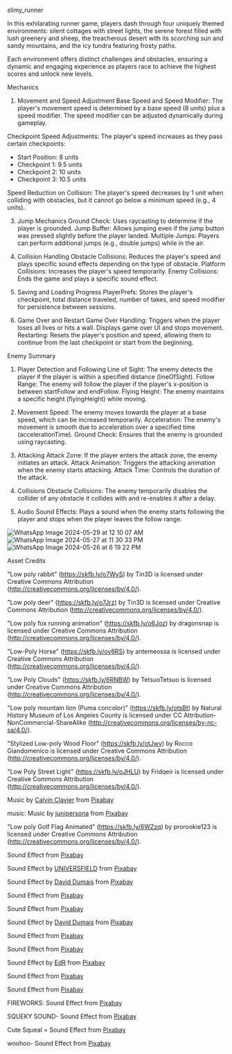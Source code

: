 slimy_runner

In this exhilarating runner game, players dash through four uniquely themed environments: silent cottages with street lights, the serene forest filled with lush greenery and sheep, the treacherous desert with its scorching sun and sandy mountains, and the icy tundra featuring frosty paths.

Each environment offers distinct challenges and obstacles, ensuring a dynamic and engaging experience as players race to achieve the highest scores and unlock new levels.

Mechanics
1. Movement and Speed Adjustment
Base Speed and Speed Modifier: The player's movement speed is determined by a base speed (8 units) plus a speed modifier. The speed modifier can be adjusted dynamically during gameplay.

Checkpoint Speed Adjustments: The player's speed increases as they pass certain checkpoints:
- Start Position: 8 units
- Checkpoint 1: 9.5 units
- Checkpoint 2: 10 units
- Checkpoint 3: 10.5 units
  
Speed Reduction on Collision: The player's speed decreases by 1 unit when colliding with obstacles, but it cannot go below a minimum speed (e.g., 4 units).

3. Jump Mechanics
Ground Check: Uses raycasting to determine if the player is grounded.
Jump Buffer: Allows jumping even if the jump button was pressed slightly before the player landed.
Multiple Jumps: Players can perform additional jumps (e.g., double jumps) while in the air.

4. Collision Handling
Obstacle Collisions: Reduces the player's speed and plays specific sound effects depending on the type of obstacle.
Platform Collisions: Increases the player's speed temporarily.
Enemy Collisions: Ends the game and plays a specific sound effect.

5. Saving and Loading Progress
PlayerPrefs: Stores the player's checkpoint, total distance traveled, number of takes, and speed modifier for persistence between sessions.

6. Game Over and Restart
Game Over Handling: Triggers when the player loses all lives or hits a wall. Displays game over UI and stops movement.
Restarting: Resets the player's position and speed, allowing them to continue from the last checkpoint or start from the beginning.

Enemy Summary
1. Player Detection and Following
Line of Sight: The enemy detects the player if the player is within a specified distance (lineOfSight).
Follow Range: The enemy will follow the player if the player's x-position is between startFollow and endFollow.
Flying Height: The enemy maintains a specific height (flyingHeight) while moving.

2. Movement
Speed: The enemy moves towards the player at a base speed, which can be increased temporarily.
Acceleration: The enemy's movement is smooth due to acceleration over a specified time (accelerationTime).
Ground Check: Ensures that the enemy is grounded using raycasting.

3. Attacking
Attack Zone: If the player enters the attack zone, the enemy initiates an attack.
Attack Animation: Triggers the attacking animation when the enemy starts attacking.
Attack Time: Controls the duration of the attack.

4. Collisions
Obstacle Collisions: The enemy temporarily disables the collider of any obstacle it collides with and re-enables it after a delay.

5. Audio
Sound Effects: Plays a sound when the enemy starts following the player and stops when the player leaves the follow range.

![WhatsApp Image 2024-05-29 at 12 10 07 AM](https://github.com/muthee-p/slimy_runner/assets/117924809/259c192c-3520-40f2-ab80-49118534f790)
![WhatsApp Image 2024-05-27 at 11 30 33 PM](https://github.com/muthee-p/slimy_runner/assets/117924809/6fe73a4a-6ac6-4ba5-8c1b-c48796200ea9)
![WhatsApp Image 2024-05-26 at 6 19 22 PM](https://github.com/muthee-p/slimy_runner/assets/117924809/290d2cee-1b08-4d98-8ccd-53b37f17d3fd)


Asset Credits

"Low poly rabbit" (https://skfb.ly/o7WyS) by Tin3D is licensed under Creative Commons Attribution (http://creativecommons.org/licenses/by/4.0/).

"Low poly deer" (https://skfb.ly/o7Jrz) by Tin3D is licensed under Creative Commons Attribution (http://creativecommons.org/licenses/by/4.0/).

"Low poly fox running animation" (https://skfb.ly/o6Joz) by dragonsnap is licensed under Creative Commons Attribution (http://creativecommons.org/licenses/by/4.0/).

"Low-Poly Horse" (https://skfb.ly/oy6RS) by antemeossa is licensed under Creative Commons Attribution (http://creativecommons.org/licenses/by/4.0/).

"Low Poly Clouds" (https://skfb.ly/6RNBW) by TetsuoTetsuo is licensed under Creative Commons Attribution (http://creativecommons.org/licenses/by/4.0/).

"Low poly mountain lion (Puma concolor)" (https://skfb.ly/otsBt) by Natural History Museum of Los Angeles County is licensed under CC Attribution-NonCommercial-ShareAlike (http://creativecommons.org/licenses/by-nc-sa/4.0/).

"Stylized Low-poly Wood Floor" (https://skfb.ly/otJwv) by Rocco Giandomenico is licensed under Creative Commons Attribution (http://creativecommons.org/licenses/by/4.0/).

"Low Poly Street Light" (https://skfb.ly/oJHLU) by Fridqeir is licensed under Creative Commons Attribution (http://creativecommons.org/licenses/by/4.0/).

Music by <a href="https://pixabay.com/users/calvinclavier-16027823/?utm_source=link-attribution&utm_medium=referral&utm_campaign=music&utm_content=201837">Calvin Clavier</a> from <a href="https://pixabay.com/music//?utm_source=link-attribution&utm_medium=referral&utm_campaign=music&utm_content=201837">Pixabay</a>

music: Music by <a href="https://pixabay.com/users/junipersona-35113928/?utm_source=link-attribution&utm_medium=referral&utm_campaign=music&utm_content=153030">junipersona</a> from <a href="https://pixabay.com/music//?utm_source=link-attribution&utm_medium=referral&utm_campaign=music&utm_content=153030">Pixabay</a>


"Low poly Golf Flag Animated" (https://skfb.ly/6WZzq) by prorookie123 is licensed under Creative Commons Attribution (http://creativecommons.org/licenses/by/4.0/).

Sound Effect from <a href="https://pixabay.com/sound-effects/?utm_source=link-attribution&utm_medium=referral&utm_campaign=music&utm_content=45622">Pixabay</a>

Sound Effect by <a href="https://pixabay.com/users/universfield-28281460/?utm_source=link-attribution&utm_medium=referral&utm_campaign=music&utm_content=122256">UNIVERSFIELD</a> from <a href="https://pixabay.com/sound-effects//?utm_source=link-attribution&utm_medium=referral&utm_campaign=music&utm_content=122256">Pixabay</a>

Sound Effect by <a href="https://pixabay.com/users/daviddumaisaudio-41768500/?utm_source=link-attribution&utm_medium=referral&utm_campaign=music&utm_content=195717">David Dumais</a> from <a href="https://pixabay.com//?utm_source=link-attribution&utm_medium=referral&utm_campaign=music&utm_content=195717">Pixabay</a>

Sound Effect from <a href="https://pixabay.com/sound-effects/?utm_source=link-attribution&utm_medium=referral&utm_campaign=music&utm_content=47639">Pixabay</a>

Sound Effect from <a href="https://pixabay.com/?utm_source=link-attribution&utm_medium=referral&utm_campaign=music&utm_content=90736">Pixabay</a>

Sound Effect by <a href="https://pixabay.com/users/daviddumaisaudio-41768500/?utm_source=link-attribution&utm_medium=referral&utm_campaign=music&utm_content=194036">David Dumais</a> from <a href="https://pixabay.com/sound-effects//?utm_source=link-attribution&utm_medium=referral&utm_campaign=music&utm_content=194036">Pixabay</a>

Sound Effect from <a href="https://pixabay.com/sound-effects/?utm_source=link-attribution&utm_medium=referral&utm_campaign=music&utm_content=68694">Pixabay</a>

Sound Effect from <a href="https://pixabay.com/sound-effects/?utm_source=link-attribution&utm_medium=referral&utm_campaign=music&utm_content=14584">Pixabay</a>

Sound Effect by <a href="https://pixabay.com/users/edr-1177074/?utm_source=link-attribution&utm_medium=referral&utm_campaign=music&utm_content=9203">EdR</a> from <a href="https://pixabay.com//?utm_source=link-attribution&utm_medium=referral&utm_campaign=music&utm_content=9203">Pixabay</a>

Sound Effect from <a href="https://pixabay.com/sound-effects/?utm_source=link-attribution&utm_medium=referral&utm_campaign=music&utm_content=88478">Pixabay</a>

Sound Effect from <a href="https://pixabay.com/sound-effects/?utm_source=link-attribution&utm_medium=referral&utm_campaign=music&utm_content=83483">Pixabay</a>

FIREWORKS: Sound Effect from <a href="https://pixabay.com/sound-effects/?utm_source=link-attribution&utm_medium=referral&utm_campaign=music&utm_content=24781">Pixabay</a>

SQUEKY SOUND- Sound Effect from <a href="https://pixabay.com/sound-effects/?utm_source=link-attribution&utm_medium=referral&utm_campaign=music&utm_content=7044">Pixabay</a>

Cute Squeal = Sound Effect from <a href="https://pixabay.com/sound-effects/?utm_source=link-attribution&utm_medium=referral&utm_campaign=music&utm_content=39519">Pixabay</a>

woohoo- Sound Effect from <a href="https://pixabay.com/sound-effects/?utm_source=link-attribution&utm_medium=referral&utm_campaign=music&utm_content=82843">Pixabay</a>
